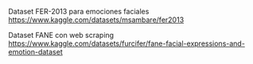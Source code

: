 Dataset FER-2013 para emociones faciales
https://www.kaggle.com/datasets/msambare/fer2013

Dataset FANE con web scraping
https://www.kaggle.com/datasets/furcifer/fane-facial-expressions-and-emotion-dataset